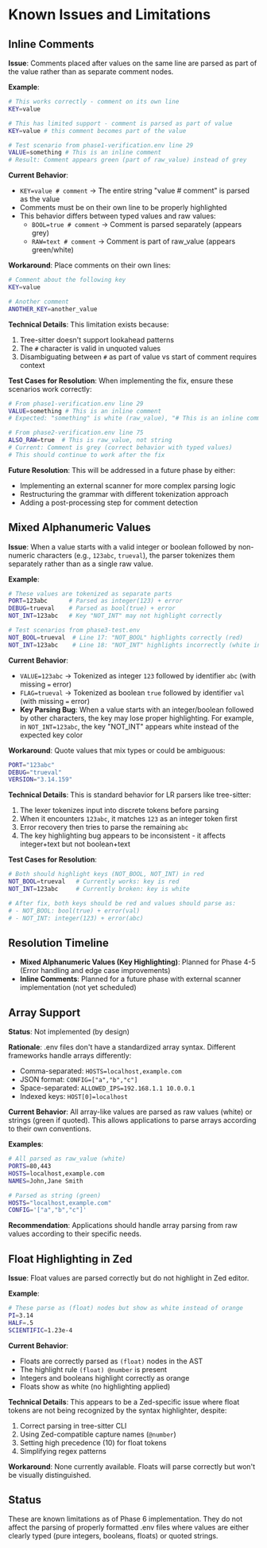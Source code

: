 # Known Issues and Limitations

## Inline Comments

**Issue**: Comments placed after values on the same line are parsed as part of the value rather than as separate comment nodes.

**Example**:
```bash
# This works correctly - comment on its own line
KEY=value

# This has limited support - comment is parsed as part of value
KEY=value # this comment becomes part of the value

# Test scenario from phase1-verification.env line 29
VALUE=something # This is an inline comment
# Result: Comment appears green (part of raw_value) instead of grey
```

**Current Behavior**:
- `KEY=value # comment` → The entire string "value # comment" is parsed as the value
- Comments must be on their own line to be properly highlighted
- This behavior differs between typed values and raw values:
  - `BOOL=true # comment` → Comment is parsed separately (appears grey)
  - `RAW=text # comment` → Comment is part of raw_value (appears green/white)

**Workaround**:
Place comments on their own lines:
```bash
# Comment about the following key
KEY=value

# Another comment
ANOTHER_KEY=another_value
```

**Technical Details**:
This limitation exists because:
1. Tree-sitter doesn't support lookahead patterns
2. The `#` character is valid in unquoted values
3. Disambiguating between `#` as part of value vs start of comment requires context

**Test Cases for Resolution**:
When implementing the fix, ensure these scenarios work correctly:
```bash
# From phase1-verification.env line 29
VALUE=something # This is an inline comment
# Expected: "something" is white (raw_value), "# This is an inline comment" is grey (comment)

# From phase2-verification.env line 75
ALSO_RAW=true  # This is raw_value, not string
# Current: Comment is grey (correct behavior with typed values)
# This should continue to work after the fix
```

**Future Resolution**:
This will be addressed in a future phase by either:
- Implementing an external scanner for more complex parsing logic
- Restructuring the grammar with different tokenization approach
- Adding a post-processing step for comment detection

## Mixed Alphanumeric Values

**Issue**: When a value starts with a valid integer or boolean followed by non-numeric characters (e.g., `123abc`, `trueval`), the parser tokenizes them separately rather than as a single raw value.

**Example**:
```bash
# These values are tokenized as separate parts
PORT=123abc      # Parsed as integer(123) + error
DEBUG=trueval    # Parsed as bool(true) + error
NOT_INT=123abc   # Key "NOT_INT" may not highlight correctly

# Test scenarios from phase3-test.env
NOT_BOOL=trueval  # Line 17: "NOT_BOOL" highlights correctly (red)
NOT_INT=123abc    # Line 18: "NOT_INT" highlights incorrectly (white instead of red)
```

**Current Behavior**:
- `VALUE=123abc` → Tokenized as integer `123` followed by identifier `abc` (with missing `=` error)
- `FLAG=trueval` → Tokenized as boolean `true` followed by identifier `val` (with missing `=` error)
- **Key Parsing Bug**: When a value starts with an integer/boolean followed by other characters, the key may lose proper highlighting. For example, in `NOT_INT=123abc`, the key "NOT_INT" appears white instead of the expected key color

**Workaround**:
Quote values that mix types or could be ambiguous:
```bash
PORT="123abc"
DEBUG="trueval"
VERSION="3.14.159"
```

**Technical Details**:
This is standard behavior for LR parsers like tree-sitter:
1. The lexer tokenizes input into discrete tokens before parsing
2. When it encounters `123abc`, it matches `123` as an integer token first
3. Error recovery then tries to parse the remaining `abc`
4. The key highlighting bug appears to be inconsistent - it affects integer+text but not boolean+text

**Test Cases for Resolution**:
```bash
# Both should highlight keys (NOT_BOOL, NOT_INT) in red
NOT_BOOL=trueval   # Currently works: key is red
NOT_INT=123abc     # Currently broken: key is white

# After fix, both keys should be red and values should parse as:
# - NOT_BOOL: bool(true) + error(val)
# - NOT_INT: integer(123) + error(abc)
```

## Resolution Timeline

- **Mixed Alphanumeric Values (Key Highlighting)**: Planned for Phase 4-5 (Error handling and edge case improvements)
- **Inline Comments**: Planned for a future phase with external scanner implementation (not yet scheduled)

## Array Support

**Status**: Not implemented (by design)

**Rationale**: .env files don't have a standardized array syntax. Different frameworks handle arrays differently:
- Comma-separated: `HOSTS=localhost,example.com`
- JSON format: `CONFIG=["a","b","c"]`
- Space-separated: `ALLOWED_IPS=192.168.1.1 10.0.0.1`
- Indexed keys: `HOST[0]=localhost`

**Current Behavior**:
All array-like values are parsed as raw values (white) or strings (green if quoted). This allows applications to parse arrays according to their own conventions.

**Examples**:
```bash
# All parsed as raw_value (white)
PORTS=80,443
HOSTS=localhost,example.com
NAMES=John,Jane Smith

# Parsed as string (green)
HOSTS="localhost,example.com"
CONFIG='["a","b","c"]'
```

**Recommendation**: Applications should handle array parsing from raw values according to their specific needs.

## Float Highlighting in Zed

**Issue**: Float values are parsed correctly but do not highlight in Zed editor.

**Example**:
```bash
# These parse as (float) nodes but show as white instead of orange
PI=3.14
HALF=.5  
SCIENTIFIC=1.23e-4
```

**Current Behavior**:
- Floats are correctly parsed as `(float)` nodes in the AST
- The highlight rule `(float) @number` is present
- Integers and booleans highlight correctly as orange
- Floats show as white (no highlighting applied)

**Technical Details**:
This appears to be a Zed-specific issue where float tokens are not being recognized by the syntax highlighter, despite:
1. Correct parsing in tree-sitter CLI
2. Using Zed-compatible capture names (`@number`)
3. Setting high precedence (10) for float tokens
4. Simplifying regex patterns

**Workaround**: None currently available. Floats will parse correctly but won't be visually distinguished.

## Status

These are known limitations as of Phase 6 implementation. They do not affect the parsing of properly formatted .env files where values are either clearly typed (pure integers, booleans, floats) or quoted strings.